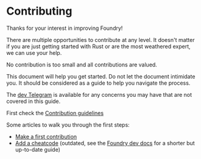 # Contributing

Thanks for your interest in improving Foundry!

There are multiple opportunities to contribute at any level. It doesn't matter if you are just getting started with Rust or are the most weathered expert, we can use your help.

No contribution is too small and all contributions are valued.

This document will help you get started. Do not let the document intimidate you. It should be considered as a guide to help you navigate the process.

The [dev Telegram](https://t.me/foundry_rs) is available for any concerns you may have that are not covered in this guide.

First check the [Contribution guidelines](https://github.com/foundry-rs/foundry/blob/master/CONTRIBUTING.md)

Some articles to walk you through the first steps:

- [Make a first contribution](https://dev.to/teddav/foundry-open-source-contribution-1k2d)
- [Add a cheatcode](https://dev.to/teddav/foundry-add-a-cheatcode-5hc8) (outdated, see the [Foundry dev docs](https://github.com/foundry-rs/foundry/blob/master/docs/dev/cheatcodes.md#adding-a-new-cheatcode) for a shorter but up-to-date guide)
